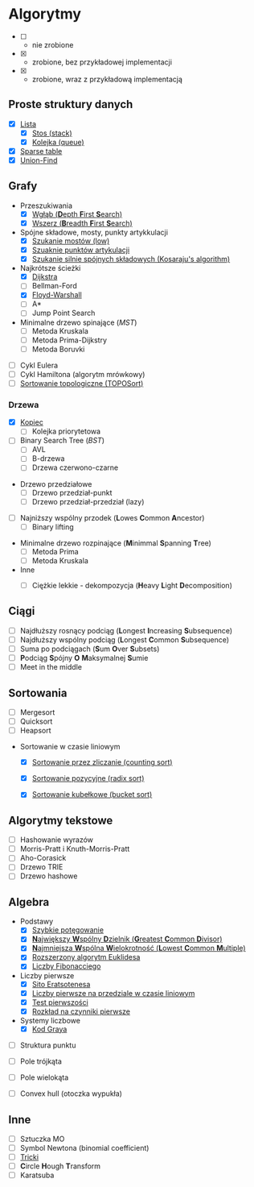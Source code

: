 # Algorytmy

* [ ] - nie zrobione
* [x] - zrobione, bez przykładowej implementacji
* [X] - zrobione, wraz z przykładową implementacją 

## Proste struktury danych
* [X] [Lista](Algorytmy/Proste_struktury_danych/Lista)
  * [X] [Stos (stack)](Algorytmy/Proste_struktury_danych/Stos)
  * [X] [Kolejka (queue)](Algorytmy/Proste_struktury_danych/Kolejka)
* [x] [Sparse table](Algorytmy/Proste_struktury_danych/Sparse_table)
* [x] [Union-Find](Algorytmy/Proste_struktury_danych/Union-Find)

## Grafy
* Przeszukiwania
	* [X] [Wgłąb (**D**epth **F**irst **S**earch)](Algorytmy/Grafy/Przeszukiwania/Depth_First_Search)
	* [X] [Wszerz (**B**readth **F**irst **S**earch)](Algorytmy/Grafy/Przeszukiwania/Breadth_First_Search)
* Spójne składowe, mosty, punkty artykkulacji
    * [x] [Szukanie mostów (low)](Algorytmy/Grafy/Spojne_skladowe/Szukanie_mostow)
    * [x] [Szuaknie punktów artykulacji](Algorytmy/Grafy/Spojne_skladowe/Szukanie_punktow_artykulacji)
	* [x] [Szukanie silnie spójnych składowych (Kosaraju's algorithm)](Algorytmy/Grafy/Spojne_skladowe/Kosarju)
* Najkrótsze ścieżki
	* [x] [Dijkstra](Algorytmy/Grafy/Najkr_sciezki/Dijkstra)
	* [ ] Bellman-Ford
    * [x] [Floyd-Warshall](Algorytmy/Grafy/Floyd-Warshall)
	* [ ] A*
	* [ ] Jump Point Search
* Minimalne drzewo spinające (_MST_)
	* [ ] Metoda Kruskala
	* [ ] Metoda Prima-Dijkstry
	* [ ] Metoda Boruvki
* [ ] Cykl Eulera
* [ ] Cykl Hamiltona (algorytm mrówkowy)
* [ ] [Sortowanie topologiczne (TOPOSort)](Algorytmy/Grafy/Inne/TOPOsort)

### Drzewa
* [x] [Kopiec](Algorytmy/Drzewa/Kopiec)
    * [ ] Kolejka priorytetowa
* [ ] Binary Search Tree (_BST_)
	* [ ] AVL
	* [ ] B-drzewa
	* [ ] Drzewa czerwono-czarne
* Drzewo przedziałowe
	* [ ] Drzewo przedział-punkt
	* [ ] Drzewo przedział-przedział (lazy)
* [ ] Najniższy wspólny przodek (**L**owes **C**ommon **A**ncestor)
	* [ ] Binary lifting
* Minimalne drzewo rozpinające (**M**inimmal **S**panning **T**ree)
	* [ ] Metoda Prima
	* [ ] Metoda Kruskala
* Inne
	* [ ] Ciężkie lekkie - dekompozycja (**H**eavy **L**ight **D**ecomposition)


## Ciągi
* [ ] Najdłuższy rosnący podciąg (**L**ongest **I**ncreasing **S**ubsequence)
* [ ] Najdłuższy wspólny podciąg (**L**ongest **C**ommon **S**ubsequence)
* [ ] Suma po podciągach (**S**um **O**ver **S**ubsets)
* [ ] **P**odciąg **S**pójny **O** **M**aksymalnej **S**umie
* [ ] Meet in the middle

## Sortowania
* [ ] Mergesort
* [ ] Quicksort
* [ ] Heapsort
* Sortowanie w czasie liniowym
  * [x] [Sortowanie przez zliczanie (counting sort)](Algorytmy/Sortowania/sortowanie_w_czasie_liniowym/Sortowanie_przez_zliczanie/)
  * [x] [Sortowanie pozycyjne (radix sort)](Algorytmy/Sortowania/sortowanie_w_czasie_liniowym/Sortowanie_pozycyjne/)
  * [x] [Sortowanie kubełkowe (bucket sort)](Algorytmy/Sortowania/sortowanie_w_czasie_liniowym/Sortowanie_kubelkowe/)


## Algorytmy tekstowe
* [ ] Hashowanie wyrazów
* [ ] Morris-Pratt i Knuth-Morris-Pratt
* [ ] Aho-Corasick
* [ ] Drzewo TRIE
* [ ] Drzewo hashowe

## Algebra
* Podstawy
	* [x] [Szybkie potęgowanie](Algorytmy/Algebra/Podstawy/Szybkie_potegowanie)
	* [x] [**N**ajwiększy **W**spólny **D**zielnik (**G**reatest **C**ommon **D**ivisor)](Algorytmy/Algebra/Podstawy/Najwiekszy_Wspolny_Dzielnik)
	* [x] [**N**ajmniejsza **W**spólna **W**ielokrotność (**L**owest **C**ommon **M**ultiple)](Algorytmy/Algebra/Podstawy/Najmniejsza_Wspolna_Wielokrotnosc)
	* [x] [Rozszerzony algorytm Euklidesa](Algorytmy/Algebra/Podstawy/Rozszerzony_algorytm_Euklidesa)
	* [x] [Liczby Fibonacciego](Algorytmy/Algebra/Podstawy/Liczby_Fibonacciego)
* Liczby pierwsze
	* [x] [Sito Eratsotenesa](Algorytmy/Algebra/Liczby_pierwsze/Sito_Eratsotenesa)
	* [x] [Liczby pierwsze na przedziale w czasie liniowym](Algorytmy/Algebra/Liczby_pierwsze/LinioweLiczbyPierwsze)
	* [x] [Test pierwszości](Algorytmy/Algebra/Liczby_pierwsze/Test_pierwszosci)
	* [x] [Rozkład na czynniki pierwsze](Algorytmy/Algebra/Liczby_pierwsze/Rozklad_na_czynniki_pierwsze)
* Systemy liczbowe
	* [x] [Kod Graya](Algorytmy/Algebra/Systemy_liczbowe/Kod_Graya)
* [ ] Struktura punktu
* [ ] Pole trójkąta
* [ ] Pole wielokąta
* [ ] Convex hull (otoczka wypukła)


## Inne
* [ ] Sztuczka MO
* [ ] Symbol Newtona (binomial coefficient)
* [ ] [Tricki](Algorytmy/Inne/Tricki)
* [ ] **C**ircle **H**ough **T**ransform
* [ ] Karatsuba
